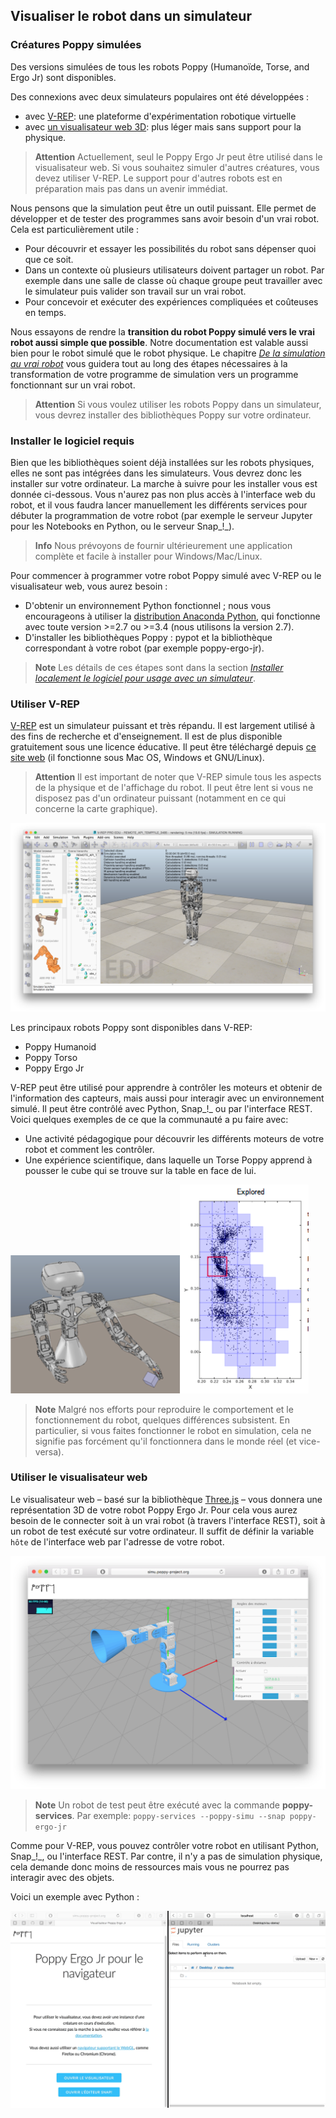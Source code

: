 ## Visualiser le robot dans un simulateur

### Créatures Poppy simulées

Des versions simulées de tous les robots Poppy (Humanoïde, Torse, and Ergo Jr) sont disponibles.

Des connexions avec deux simulateurs populaires ont été développées :
* avec [V-REP](http://www.coppeliarobotics.com): une plateforme d'expérimentation robotique virtuelle
* avec [un visualisateur web 3D](http://simu.poppy-project.org): plus léger mais sans support pour la physique.

> **Attention** Actuellement, seul le Poppy Ergo Jr peut être utilisé dans le visualisateur web. Si vous souhaitez simuler d'autres créatures, vous devez utiliser V-REP. Le support pour d'autres robots est en préparation mais pas dans un avenir immédiat.

Nous pensons que la simulation peut être un outil puissant. Elle permet de développer et de tester des programmes sans avoir besoin d'un vrai robot. Cela est particulièrement utile :

* Pour découvrir et essayer les possibilités du robot sans dépenser quoi que ce soit.
* Dans un contexte où plusieurs utilisateurs doivent partager un robot. Par exemple dans une salle de classe où chaque groupe peut travailler avec le simulateur puis valider son travail sur un vrai robot.
* Pour concevoir et exécuter des expériences compliquées et coûteuses en temps.

Nous essayons de rendre la **transition du robot Poppy simulé vers le vrai robot aussi simple que possible**. Notre documentation est valable aussi bien pour le robot simulé que le robot physique. Le chapitre *[De la simulation au vrai robot](../from-simulation-to-real-robot/README.md)* vous guidera tout au long des étapes nécessaires à la transformation de votre programme de simulation vers un programme fonctionnant sur un vrai robot.

> **Attention** Si vous voulez utiliser les robots Poppy dans un simulateur, vous devrez installer des bibliothèques Poppy sur votre ordinateur.


### Installer le logiciel requis

Bien que les bibliothèques soient déjà installées sur les robots physiques, elles ne sont pas intégrées dans les simulateurs. Vous devrez donc les installer sur votre ordinateur. La marche à suivre pour les installer vous est donnée ci-dessous. Vous n'aurez pas non plus accès à l'interface web du robot, et il vous faudra lancer manuellement les différents services pour débuter la programmation de votre robot (par exemple le serveur Jupyter pour les Notebooks en Python, ou le serveur Snap_!_).

> **Info** Nous prévoyons de fournir ultérieurement une application complète et facile à installer pour Windows/Mac/Linux.

Pour commencer à programmer votre robot Poppy simulé avec V-REP ou le visualisateur web, vous aurez besoin :

* D'obtenir un environnement Python fonctionnel ; nous vous encourageons à utiliser la [distribution Anaconda Python](https://www.continuum.io/downloads), qui fonctionne avec toute version >=2.7 ou >=3.4 (nous utilisons la version 2.7).
* D'installer les bibliothèques Poppy : pypot et la bibliothèque correspondant à votre robot (par exemple poppy-ergo-jr).

> **Note** Les détails de ces étapes sont dans la section *[Installer localement le logiciel pour usage avec un simulateur](../installation/install-poppy-softwares.md)*.

### Utiliser V-REP

[V-REP](http://www.coppeliarobotics.com) est un simulateur puissant et très répandu. Il est largement utilisé à des fins de recherche et d'enseignement. Il est de plus disponible gratuitement sous une licence éducative. Il peut être téléchargé depuis [ce site web](http://www.coppeliarobotics.com/downloads.html) (il fonctionne sous Mac OS, Windows et GNU/Linux).

> **Attention** Il est important de noter que V-REP simule tous les aspects de la physique et de l'affichage du robot. Il peut être lent si vous ne disposez pas d'un ordinateur puissant (notamment en ce qui concerne la carte graphique).

![Poppy Humanoid dans V-REP](../../en/img/humanoid/vrep.png)

Les principaux robots Poppy sont disponibles dans V-REP:

* Poppy Humanoid
* Poppy Torso
* Poppy Ergo Jr

V-REP peut être utilisé pour apprendre à contrôler les moteurs et obtenir de l'information des capteurs, mais aussi pour interagir avec un environnement simulé. Il peut être contrôlé avec Python, Snap_!_ ou par l'interface REST. Voici quelques exemples de ce que la communauté a pu faire avec:

* Une activité pédagogique pour découvrir les différents moteurs de votre robot et comment les contrôler.
* Une expérience scientifique, dans laquelle un Torse Poppy apprend à pousser le cube qui se trouve sur la table en face de lui.

![Poppy Torso dans V-REP](../../en/img/torso/explauto-vrep.png)![Expérience Torso Explauto Res](../../en/img/torso/explauto-res.png)

> **Note** Malgré nos efforts pour reproduire le comportement et le fonctionnement du robot, quelques différences subsistent. En particulier, si vous faites fonctionner le robot en simulation, cela ne signifie pas forcément qu'il fonctionnera dans le monde réel (et vice-versa).

### Utiliser le visualisateur web

Le visualisateur web – basé sur la bibliothèque [Three.js](http://threejs.org) – vous donnera une représentation 3D de votre robot Poppy Ergo Jr. Pour cela vous aurez besoin de le connecter soit à un vrai robot (à travers l'interface REST), soit à un robot de test exécuté sur votre ordinateur. Il suffit de définir la variable `hôte` de l'interface web par l'adresse de votre robot.

![Présentation de Poppy Simu](../../en/img/visu/presentation.png)

> **Note** Un robot de test peut être exécuté avec la commande **poppy-services**. Par exemple: ```poppy-services --poppy-simu --snap poppy-ergo-jr```

Comme pour V-REP, vous pouvez contrôler votre robot en utilisant Python, Snap_!_, ou l'interface REST. Par contre, il n'y a pas de simulation physique, cela demande donc moins de ressources mais vous ne pourrez pas interagir avec des objets.

Voici un exemple avec Python :

![Poppy Visu avec Python](../../en/img/visu/python-setup.gif)

